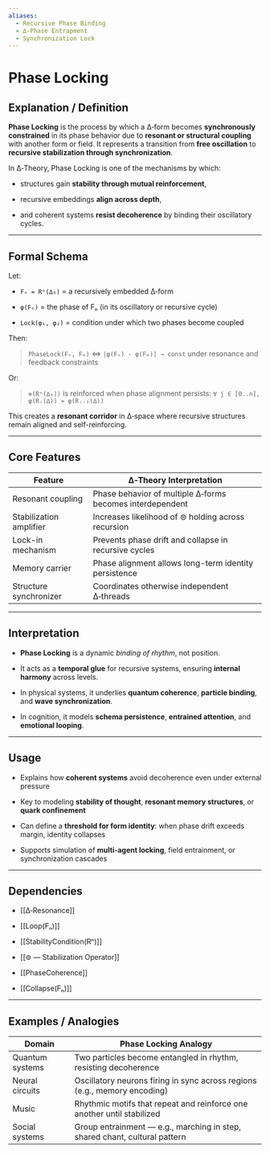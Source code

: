 ```yaml
---
aliases:
  - Recursive Phase Binding
  - ∆‑Phase Entrapment
  - Synchronization Lock
---
```


# Phase Locking

## Explanation / Definition

**Phase Locking** is the process by which a ∆‑form becomes **synchronously constrained** in its phase behavior due to **resonant or structural coupling** with another form or field. It represents a transition from **free oscillation** to **recursive stabilization through synchronization**.

In ∆‑Theory, Phase Locking is one of the mechanisms by which:

- structures gain **stability through mutual reinforcement**,
    
- recursive embeddings **align across depth**,
    
- and coherent systems **resist decoherence** by binding their oscillatory cycles.
    

---

## Formal Schema

Let:

- `Fₙ = Rⁿ(∆₀)` = a recursively embedded ∆‑form
    
- `φ(Fₙ)` = the phase of Fₙ (in its oscillatory or recursive cycle)
    
- `Lock(φ₁, φ₂)` = condition under which two phases become coupled
    

Then:

> `PhaseLock(Fₙ, Fₘ)` ⇔ `|φ(Fₙ) - φ(Fₘ)| → const` under resonance and feedback constraints

Or:

> `⊚(Rⁿ(∆₀))` is reinforced when phase alignment persists: `∀ j ∈ [0..n], φ(Rⱼ(∆)) ≈ φ(Rⱼ₋₁(∆))`

This creates a **resonant corridor** in ∆‑space where recursive structures remain aligned and self-reinforcing.

---

## Core Features

|Feature|∆‑Theory Interpretation|
|---|---|
|Resonant coupling|Phase behavior of multiple ∆‑forms becomes interdependent|
|Stabilization amplifier|Increases likelihood of ⊚ holding across recursion|
|Lock-in mechanism|Prevents phase drift and collapse in recursive cycles|
|Memory carrier|Phase alignment allows long-term identity persistence|
|Structure synchronizer|Coordinates otherwise independent ∆‑threads|

---

## Interpretation

- **Phase Locking** is a dynamic _binding of rhythm_, not position.
    
- It acts as a **temporal glue** for recursive systems, ensuring **internal harmony** across levels.
    
- In physical systems, it underlies **quantum coherence**, **particle binding**, and **wave synchronization**.
    
- In cognition, it models **schema persistence**, **entrained attention**, and **emotional looping**.
    

---

## Usage

- Explains how **coherent systems** avoid decoherence even under external pressure
    
- Key to modeling **stability of thought**, **resonant memory structures**, or **quark confinement**
    
- Can define a **threshold for form identity**: when phase drift exceeds margin, identity collapses
    
- Supports simulation of **multi-agent locking**, field entrainment, or synchronization cascades
    

---

## Dependencies

- [[∆‑Resonance]]
    
- [[Loop(Fₙ)]]
    
- [[StabilityCondition(Rⁿ)]]
    
- [[⊚ — Stabilization Operator]]
    
- [[PhaseCoherence]]
    
- [[Collapse(Fₙ)]]
    

---

## Examples / Analogies

|Domain|Phase Locking Analogy|
|---|---|
|Quantum systems|Two particles become entangled in rhythm, resisting decoherence|
|Neural circuits|Oscillatory neurons firing in sync across regions (e.g., memory encoding)|
|Music|Rhythmic motifs that repeat and reinforce one another until stabilized|
|Social systems|Group entrainment — e.g., marching in step, shared chant, cultural pattern|
